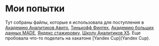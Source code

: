 # Мои попытки
Тут собраны файлы, которые я использовала для поступления в [Академию Аналитиков Авито](avito), [Тинькофф Финтех](tinkoff), [Академию больших данных MADE](MADE),  [Яндекс стажировку](Yandex),  [Школу Аналитиков Х5](X5).
Еще пробовала что-то поделать на хакатоне [Yandex Cup](Yandex Cup).
 

